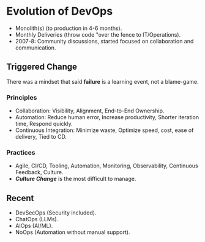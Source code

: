 # Evolution of DevOps

* Monolith(s) (to production in 4-6 months).
* Monthly Deliveries (throw code "over the fence to IT/Operations).
* 2007-8: Community discussions, started focused on collaboration and communication.

## Triggered Change

There was a mindset that said **failure** is a learning event, not a blame-game.

### Principles

* Collaboration: Visibility, Alignment, End-to-End Ownership.
* Automation: Reduce human error, Increase productivity, Shorter iteration time, Respond quickly.
* Continuous Integration: Minimize waste, Optimize speed, cost, ease of delivery, Tied to CD.

### Practices

* Agile, CI/CD, Tooling, Automation, Monitoring, Observability, Continuous Feedback, Culture.
* ***Culture Change*** is the most difficult to manage.

## Recent

* DevSecOps (Security included).
* ChatOps (LLMs).
* AIOps (AI/ML).
* NoOps (Automation without manual support).
